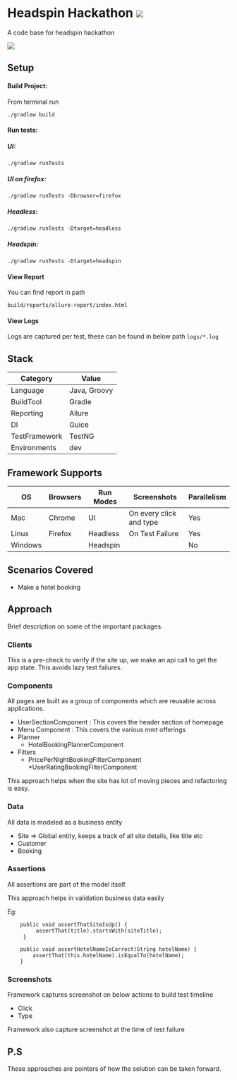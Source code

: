 # Headspin Hackathon ![](https://github.com/KrishnB/useremulationartist_headspinhackathon/workflows/Headspin%20Hackathon%20Automation%20CI/badge.svg)

A code base for headspin hackathon

![](docs/run.gif)

## Setup

#### Build Project:
From terminal run
```$xslt
./gradlew build
```
#### Run tests: 

##### UI:

```$xslt
./gradlew runTests
```

##### UI on firefox:

```$xslt
./gradlew runTests -Dbrowser=firefox
```

##### Headless:

```$xslt
./gradlew runTests -Dtarget=headless
```

##### Headspin:

```$xslt
./gradlew runTests -Dtarget=headspin
```

#### View Report
You can find report in path

`build/reports/allure-report/index.html`

#### View Logs
Logs are captured per test, these can be found in below path
`logs/*.log`

## Stack

| Category       | Value          |
| -------------- | ---------------|
| Language       | Java, Groovy   | 
| BuildTool      | Gradle         | 
| Reporting      | Allure         | 
| DI             | Guice          | 
| TestFramework  | TestNG         | 
| Environments   | dev            | 

## Framework Supports

| OS        | Browsers |Run Modes| Screenshots            |Parallelism|
| --------- | ---------|---------|------------------------|-----------|
| Mac       | Chrome   | UI      | On every click and type| Yes       |
| Linux     | Firefox  | Headless| On Test Failure        | Yes       |
| Windows   |          | Headspin|                        | No        |

## Scenarios Covered
* Make a hotel booking

## Approach

Brief description on some of the important packages.

### Clients
This is a pre-check to verify if the site up, we make an api call to get the app state.
This avoids lazy test failures.


### Components
All pages are built as a group of components which are reusable across applications.

* UserSectionComponent : This covers the header section of homepage
* Menu Component : This covers the various mmt offerings  
* Planner
    * HotelBookingPlannerComponent
* Filters
    * PricePerNightBookingFilterComponent
    *UserRatingBookingFilterComponent
    
This approach helps when the site has lot of moving pieces and refactoring is easy.

### Data
All data is modeled as a business entity 

* Site => Global entity, keeps a track of all site details, like title etc
* Customer
* Booking


### Assertions

All assertions are part of the model itself.

This approach helps in validation business data easily

Eg:

```$java
    public void assertThatSiteIsUp() {
         assertThat(title).startsWith(siteTitle);
     }
```

```$xslt
    public void assertHotelNameIsCorrect(String hotelName) {
        assertThat(this.hotelName).isEqualTo(hotelName);
    }
```

### Screenshots

Framework captures screenshot on below actions to build test timeline
* Click
* Type

Framework also capture screenshot at the time of test failure

## P.S
These approaches are pointers of how the solution can be taken  forward.


